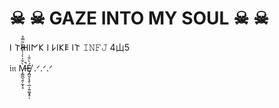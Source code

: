 # ☠︎︎ ☠︎︎ GAZE INTO MY SOUL ☠︎︎ ☠︎︎

𐌉 𐌕𐋅𐌉𐌍𐌊 𐌉 𐌋𐌉𐌊𐌄 𐌉𐌕 𝙸𝙽𝙵𝙹 4山5

𝔦𝔫 M̶̧͚̪͉̯̜̰͎̘̀͋̇̀͗̍́͆̑̏͂̿̊̚Ȩ̸̪̯̗̘̥̣̲̣̣͍͚͙̥̩́̀̈̆͑ .ᐟ.ᐟ.ᐟ
